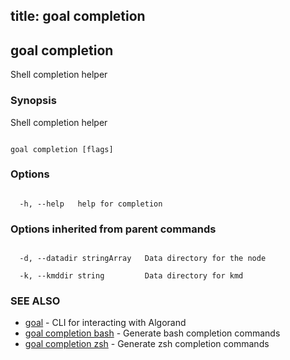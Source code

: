 title: goal completion
---
## goal completion



Shell completion helper



### Synopsis



Shell completion helper



```

goal completion [flags]

```



### Options



```

  -h, --help   help for completion

```



### Options inherited from parent commands



```

  -d, --datadir stringArray   Data directory for the node

  -k, --kmddir string         Data directory for kmd

```



### SEE ALSO



* [goal](../../../goal/goal/)	 - CLI for interacting with Algorand
* [goal completion bash](../bash/)	 - Generate bash completion commands
* [goal completion zsh](../zsh/)	 - Generate zsh completion commands



